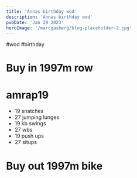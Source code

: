 ```yaml
---
title: 'Annas birthday wod'
description: 'Annas birthday wod'
pubDate: 'Jan 29 2023'
heroImage: '/marcgasberg/blog-placeholder-2.jpg'
---
```

#wod #birthday 
# Buy in 1997m row

# amrap19
- 19 snatches
- 27 jumping lunges
- 19 kb swings
- 27 wbs
- 19 push ups
- 27 situps
# Buy out 1997m bike
